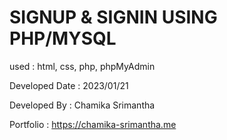 # SIGNUP & SIGNIN USING PHP/MYSQL


used : html, css, php, phpMyAdmin


Developed Date : 2023/01/21

Developed By : Chamika Srimantha

Portfolio : https://chamika-srimantha.me
